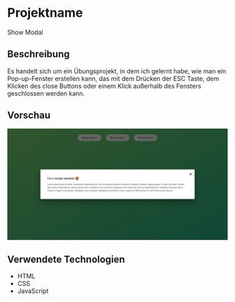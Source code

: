# Projektname

Show Modal

## Beschreibung

Es handelt sich um ein  Übungsprojekt, in dem ich gelernt habe, wie man ein Pop-up-Fenster erstellen kann, das mit dem Drücken der ESC Taste, dem Klicken des close Buttons oder einem Klick außerhalb des Fensters geschlossen werden kann.
## Vorschau

 ![Show Modal Screenshot](Show_Modal.png)

## Verwendete Technologien

- HTML
- CSS
- JavaScript
